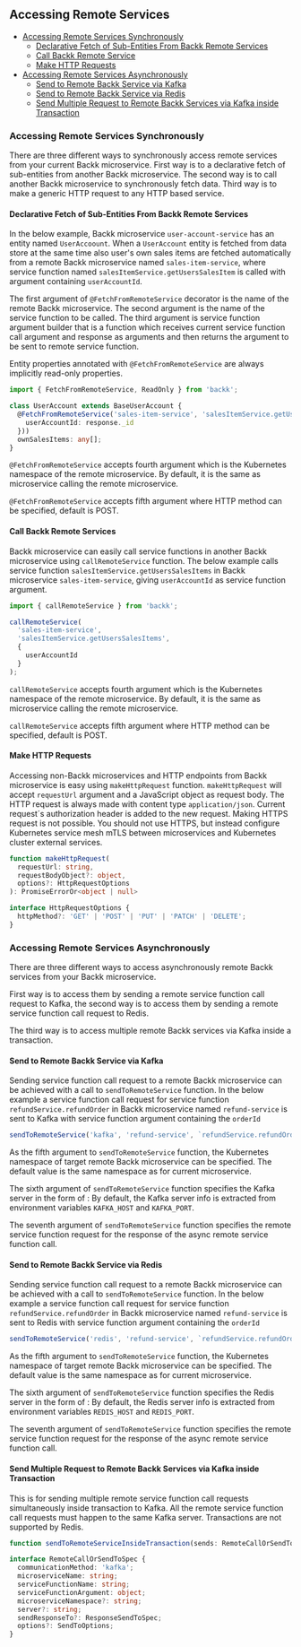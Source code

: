 ## Accessing Remote Services

- [Accessing Remote Services Synchronously](#synchronous)
  - [Declarative Fetch of Sub-Entities From Backk Remote Services](#fetchfromremoteservice)
  - [Call Backk Remote Service](#callremoteservice)
  - [Make HTTP Requests](#makehttprequest)
- [Accessing Remote Services Asynchronously](#asynchronous)
  - [Send to Remote Backk Service via Kafka](#sendtokafka)
  - [Send to Remote Backk Service via Redis](#sendtoredis)
  - [Send Multiple Request to Remote Backk Services via Kafka inside Transaction](#sendtokafkainsidetransaction)

### <a name="synchronous"></a> Accessing Remote Services Synchronously
There are three different ways to synchronously access remote services from your current Backk microservice.
First way is to a declarative fetch of sub-entities from another Backk microservice.
The second way is to call another Backk microservice to synchronously fetch data.
Third way is to make a generic HTTP request to any HTTP based service.

#### <a name="fetchfromremoteservice"></a> Declarative Fetch of Sub-Entities From Backk Remote Services

In the below example, Backk microservice `user-account-service` has an entity named `UserAccoount`.
When a `UserAccount` entity is fetched from data store at the same time also user's own sales items are fetched
automatically from a remote Backk microservice named `sales-item-service`, where service function named
`salesItemService.getUsersSalesItem` is called with argument containing `userAccountId`.

The first argument of `@FetchFromRemoteService` decorator is the name of the remote Backk microservice.
The second argument is the name of the service function to be called.
The third argument is service function argument builder that is a function which receives current service
function call argument and response as arguments and then returns the argument to be sent to remote service function.

Entity properties annotated with `@FetchFromRemoteService` are always implicitly read-only properties.

```ts
import { FetchFromRemoteService, ReadOnly } from 'backk';

class UserAccount extends BaseUserAccount {
  @FetchFromRemoteService('sales-item-service', 'salesItemService.getUsersSalesItems', (arg, response) => ({
    userAccountId: response._id
  }))
  ownSalesItems: any[];
}
```

`@FetchFromRemoteService` accepts fourth argument which is the Kubernetes namespace of the remote microservice.
By default, it is the same as microservice calling the remote microservice. 

`@FetchFromRemoteService` accepts fifth argument where HTTP method can be specified, default is POST.

#### <a name="callremoteservice"></a> Call Backk Remote Services
Backk microservice can easily call service functions in another Backk microservice using `callRemoteService` function.
The below example calls service function `salesItemService.getUsersSalesItems` in Backk microservice `sales-item-service`,
giving `userAccountId` as service function argument.

```ts
import { callRemoteService } from 'backk';

callRemoteService(
  'sales-item-service',
  'salesItemService.getUsersSalesItems',
  {
    userAccountId
  }
);
```

`callRemoteService` accepts fourth argument which is the Kubernetes namespace of the remote microservice.
By default, it is the same as microservice calling the remote microservice.

`callRemoteService` accepts fifth argument where HTTP method can be specified, default is POST.

#### <a name="makehttprequest"></a> Make HTTP Requests
Accessing non-Backk microservices and HTTP endpoints from Backk microservice is easy using `makeHttpRequest` function.
`makeHttpRequest` will accept `requestUrl` argument and a JavaScript object as request body. The HTTP request
is always made with content type `application/json`. Current request´s authorization header is added to the new request.
Making HTTPS request is not possible. You should not use HTTPS, but instead configure Kubernetes service mesh mTLS 
between microservices and Kubernetes cluster external services.

```ts
function makeHttpRequest(
  requestUrl: string,
  requestBodyObject?: object,
  options?: HttpRequestOptions
): PromiseErrorOr<object | null>

interface HttpRequestOptions {
  httpMethod?: 'GET' | 'POST' | 'PUT' | 'PATCH' | 'DELETE';
}
```

### <a name="synchronous"></a> Accessing Remote Services Asynchronously
There are three different ways to access asynchronously remote Backk services from your Backk microservice.

First way is to access them by sending a remote service function call request to Kafka, 
the second way is to access them by sending a remote service function call request to Redis.

The third way is to access multiple remote Backk services via Kafka inside a transaction.

#### <a name="sendtokafka"></a> Send to Remote Backk Service via Kafka
Sending service function call request to a remote Backk microservice can be achieved with a call to `sendToRemoteService` function.
In the below example a service function call request for service function `refundService.refundOrder` in
Backk microservice named `refund-service` is sent to Kafka with service function argument containing the `orderId`

```ts
sendToRemoteService('kafka', 'refund-service', `refundService.refundOrder`, { orderId: _id })
```

As the fifth argument to `sendToRemoteService` function, the Kubernetes namespace of target remote Backk microservice
can be specified. The default value is the same namespace as for current microservice.

The sixth argument of `sendToRemoteService` function specifies the Kafka server in the form of <hostname>:<port>
By default, the Kafka server info is extracted from environment variables `KAFKA_HOST` and `KAFKA_PORT`.

The seventh argument of `sendToRemoteService` function specifies the remote service function request for the
response of the async remote service function call.

#### <a name="sendtoredis"></a> Send to Remote Backk Service via Redis
Sending service function call request to a remote Backk microservice can be achieved with a call to `sendToRemoteService` function.
In the below example a service function call request for service function `refundService.refundOrder` in
Backk microservice named `refund-service` is sent to Redis with service function argument containing the `orderId`

```ts
sendToRemoteService('redis', 'refund-service', `refundService.refundOrder`, { orderId: _id })
```

As the fifth argument to `sendToRemoteService` function, the Kubernetes namespace of target remote Backk microservice
can be specified. The default value is the same namespace as for current microservice.

The sixth argument of `sendToRemoteService` function specifies the Redis server in the form of <hostname>:<port>
By default, the Redis server info is extracted from environment variables `REDIS_HOST` and `REDIS_PORT`.

The seventh argument of `sendToRemoteService` function specifies the remote service function request for the
response of the async remote service function call.

#### <a name="sendtokafkainsidetransaction"></a> Send Multiple Request to Remote Backk Services via Kafka inside Transaction
This is for sending multiple remote service function call requests simultaneously inside transaction to Kafka.
All the remote service function call requests must happen to the same Kafka server.
Transactions are not supported by Redis.

```ts
function sendToRemoteServiceInsideTransaction(sends: RemoteCallOrSendToSpec[]);

interface RemoteCallOrSendToSpec {
  communicationMethod: 'kafka';
  microserviceName: string;
  serviceFunctionName: string;
  serviceFunctionArgument: object;
  microserviceNamespace?: string;
  server?: string;
  sendResponseTo?: ResponseSendToSpec;
  options?: SendToOptions;
}
```
